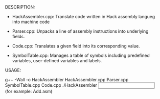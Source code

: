DESCRIPTION:

+ HackAssembler.cpp: Translate code written in Hack assembly langueg into machine code

+ Parser.cpp: Unpacks a line of assembly instructions into underlying fields.

+ Code.cpp: Translates a given field into its corresponding value.

+ SymbolTable.cpp: Manages a table of symbols including predefined variables, user-defined variables and labels.

USAGE:

g++ -Wall -o HackAssembler HackAssembler.cpp Parser.cpp SymbolTable.cpp Code.cpp 
./HackAssembler <input file> (for example: Add.asm)